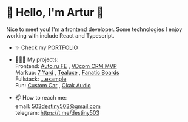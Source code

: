 # 🌊 Hello, I'm Artur 🚀

Nice to meet you! I'm a frontend developer. Some technologies I enjoy working with include React and Typescript.<br>

- ✨ Check my [PORTFOLIO](https://destiny503.github.io/portfolio/)<br>

- 👩🏾‍💻 My projects:<br>
Frontend: [Auto.ru FE](https://github.com/destiny503/autoru-filter-extended-react) , [VDcom CRM MVP](https://github.com/destiny503/vdcom-test)<br>
Markup: [7 Yard](https://github.com/destiny503/7-yard-cafe) , [Tealuxe](https://github.com/destiny503/tealuxe) , [Fanatic Boards](https://github.com/destiny503/fanatic-boards)<br>
Fullstack: [...example](https://github.com/destiny503/some-pern)<br>
Fun: [Custom Car](https://github.com/destiny503/custom-car) , [Okak Audio](https://destiny503.github.io/okak)<br>
- 📫 How to reach me:<br>
email: 503destiny503@gmail.com<br>
telegram: https://t.me/destiny503<br>
